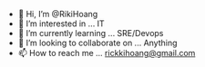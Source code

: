 - 👋 Hi, I’m @RikiHoang
- 👀 I’m interested in ... IT
- 🌱 I’m currently learning ... SRE/Devops
- 💞️ I’m looking to collaborate on ... Anything
- 📫 How to reach me ... rickkihoang@gmail.com

<!---
RikiHoang/RikiHoang is a ✨ special ✨ repository because its `README.md` (this file) appears on your GitHub profile.
You can click the Preview link to take a look at your changes.
--->
